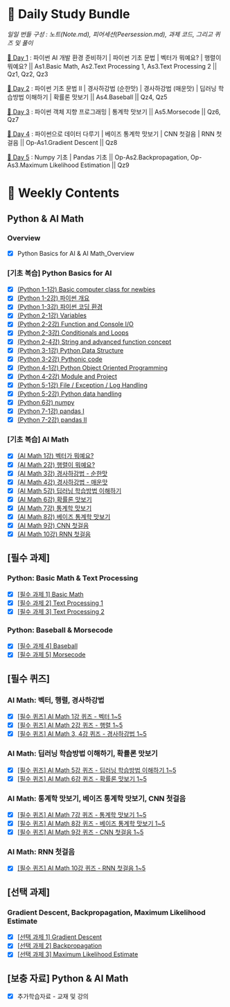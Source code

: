 # :notebook_with_decorative_cover: Daily Study Bundle

*일일 번들 구성 : 노트(Note.md), 피어세션(Peersession.md), 과제 코드, 그리고 퀴즈 및 풀이*

[🍈 Day 1](https://github.com/iamtrueline/Boostcamp_AI_Tech_Note/tree/main/LEVEL1_U_1/Day1 "Day 1") : 파이썬 AI 개발 환경 준비하기 | 파이썬 기초 문법 | 벡터가 뭐예요? | 행렬이 뭐예요? || As1.Basic Math, As2.Text Processing 1, As3.Text Processing 2 || Qz1, Qz2, Qz3

[🍑 Day 2](https://github.com/iamtrueline/Boostcamp_AI_Tech_Note/tree/main/LEVEL1_U_1/Day2 "Day 2") : 파이썬 기초 문법 II | 경사하강법 (순한맛) | 경사하강법 (매운맛) | 딥러닝 학습방법 이해하기 | 확률론 맛보기 || As4.Baseball || Qz4, Qz5

[🍋 Day 3](https://github.com/iamtrueline/Boostcamp_AI_Tech_Note/tree/main/LEVEL1_U_1/Day3 "Day 3") : 파이썬 객체 지향 프로그래밍 | 통계학 맛보기 || As5.Morsecode || Qz6, Qz7

[🍓 Day 4](https://github.com/iamtrueline/Boostcamp_AI_Tech_Note/tree/main/LEVEL1_U_1/Day4 "Day 4") : 파이썬으로 데이터 다루기 | 베이즈 통계학 맛보기 | CNN 첫걸음 | RNN 첫걸음 || Op-As1.Gradient Descent || Qz8

[🍐 Day 5](https://github.com/iamtrueline/Boostcamp_AI_Tech_Note/tree/main/LEVEL1_U_1/Day5 "Day 5") : Numpy 기초 | Pandas 기초 || Op-As2.Backpropagation, Op-As3.Maximum Likelihood Estimation || Qz9

# :date: Weekly Contents
## Python & AI Math
### Overview
- [x] Python Basics for AI & AI Math_Overview
### [기초 복습] Python Basics for AI
- [x] [(Python 1-1강) Basic computer class for newbies](https://github.com/iamtrueline/Boostcamp_AI_Tech_Note/blob/main/LEVEL1_U_1/Day1/Note.md "Day1 Note")
- [x] [(Python 1-2강) 파이썬 개요](https://github.com/iamtrueline/Boostcamp_AI_Tech_Note/blob/main/LEVEL1_U_1/Day1/Note.md "Day1 Note")
- [x] [(Python 1-3강) 파이썬 코딩 환경](https://github.com/iamtrueline/Boostcamp_AI_Tech_Note/blob/main/LEVEL1_U_1/Day1/Note.md "Day1 Note")
- [x] [(Python 2-1강) Variables](https://github.com/iamtrueline/Boostcamp_AI_Tech_Note/blob/main/LEVEL1_U_1/Day1/Note.md "Day1 Note")
- [x] [(Python 2-2강) Function and Console I/O](https://github.com/iamtrueline/Boostcamp_AI_Tech_Note/blob/main/LEVEL1_U_1/Day1/Note.md "Day1 Note")
- [x] [(Python 2-3강) Conditionals and Loops](https://github.com/iamtrueline/Boostcamp_AI_Tech_Note/blob/main/LEVEL1_U_1/Day1/Note.md "Day1 Note")
- [x] [(Python 2-4강) String and advanced function concept](https://github.com/iamtrueline/Boostcamp_AI_Tech_Note/blob/main/LEVEL1_U_1/Day1/Note.md "Day1 Note")
- [x] [(Python 3-1강) Python Data Structure](https://github.com/iamtrueline/Boostcamp_AI_Tech_Note/blob/main/LEVEL1_U_1/Day2/Note.md "Day2 Note")
- [x] [(Python 3-2강) Pythonic code](https://github.com/iamtrueline/Boostcamp_AI_Tech_Note/blob/main/LEVEL1_U_1/Day2/Note.md "Day2 Note")
- [x] [(Python 4-1강) Python Object Oriented Programming](https://github.com/iamtrueline/Boostcamp_AI_Tech_Note/blob/main/LEVEL1_U_1/Day3/Note.md "Day3 Note")
- [x] [(Python 4-2강) Module and Project](https://github.com/iamtrueline/Boostcamp_AI_Tech_Note/blob/main/LEVEL1_U_1/Day3/Note.md "Day3 Note")
- [x] [(Python 5-1강) File / Exception / Log Handling](https://github.com/iamtrueline/Boostcamp_AI_Tech_Note/blob/main/LEVEL1_U_1/Day4/Note.md "Day4 Note")
- [x] [(Python 5-2강) Python data handling](https://github.com/iamtrueline/Boostcamp_AI_Tech_Note/blob/main/LEVEL1_U_1/Day4/Note.md "Day4 Note")
- [x] [(Python 6강) numpy](https://github.com/iamtrueline/Boostcamp_AI_Tech_Note/blob/main/LEVEL1_U_1/Day5/Note.md "Day5 Note")
- [x] [(Python 7-1강) pandas I](https://github.com/iamtrueline/Boostcamp_AI_Tech_Note/blob/main/LEVEL1_U_1/Day5/Note.md "Day5 Note")
- [x] [(Python 7-2강) pandas II](https://github.com/iamtrueline/Boostcamp_AI_Tech_Note/blob/main/LEVEL1_U_1/Day5/Note.md "Day5 Note")
### [기초 복습] AI Math
- [x] [(AI Math 1강) 벡터가 뭐예요?](https://github.com/iamtrueline/Boostcamp_AI_Tech_Note/blob/main/LEVEL1_U_1/Day1/Note.md "Day1 Note")
- [x] [(AI Math 2강) 행렬이 뭐예요?](https://github.com/iamtrueline/Boostcamp_AI_Tech_Note/blob/main/LEVEL1_U_1/Day1/Note.md "Day1 Note")
- [x] [(AI Math 3강) 경사하강법 - 순한맛](https://github.com/iamtrueline/Boostcamp_AI_Tech_Note/blob/main/LEVEL1_U_1/Day2/Note.md "Day2 Note")
- [x] [(AI Math 4강) 경사하강법 - 매운맛](https://github.com/iamtrueline/Boostcamp_AI_Tech_Note/blob/main/LEVEL1_U_1/Day2/Note.md "Day2 Note")
- [x] [(AI Math 5강) 딥러닝 학습방법 이해하기](https://github.com/iamtrueline/Boostcamp_AI_Tech_Note/blob/main/LEVEL1_U_1/Day2/Note.md "Day2 Note")
- [x] [(AI Math 6강) 확률론 맛보기](https://github.com/iamtrueline/Boostcamp_AI_Tech_Note/blob/main/LEVEL1_U_1/Day2/Note.md "Day2 Note")
- [x] [(AI Math 7강) 통계학 맛보기](https://github.com/iamtrueline/Boostcamp_AI_Tech_Note/blob/main/LEVEL1_U_1/Day3/Note.md "Day3 Note")
- [x] [(AI Math 8강) 베이즈 통계학 맛보기](https://github.com/iamtrueline/Boostcamp_AI_Tech_Note/blob/main/LEVEL1_U_1/Day4/Note.md "Day4 Note")
- [x] [(AI Math 9강) CNN 첫걸음](https://github.com/iamtrueline/Boostcamp_AI_Tech_Note/blob/main/LEVEL1_U_1/Day4/Note.md "Day4 Note")
- [x] [(AI Math 10강) RNN 첫걸음](https://github.com/iamtrueline/Boostcamp_AI_Tech_Note/blob/main/LEVEL1_U_1/Day4/Note.md "Day4 Note")
## [필수 과제]
### Python: Basic Math & Text Processing
- [x] [[필수 과제 1] Basic Math](https://github.com/iamtrueline/Boostcamp_AI_Tech_Note/blob/main/LEVEL1_U_1/Day1/Assignment_1_Basic_Math.py "Day1 As1")
- [x] [[필수 과제 2] Text Processing 1](https://github.com/iamtrueline/Boostcamp_AI_Tech_Note/blob/main/LEVEL1_U_1/Day1/Assignment_2_Text_Processing_1.py "Day1 As2")
- [x] [[필수 과제 3] Text Processing 2](https://github.com/iamtrueline/Boostcamp_AI_Tech_Note/blob/main/LEVEL1_U_1/Day1/Assignment_3_Text_Processing_2.py "Day1 As3")
### Python: Baseball & Morsecode
- [x] [[필수 과제 4] Baseball](https://github.com/iamtrueline/Boostcamp_AI_Tech_Note/blob/main/LEVEL1_U_1/Day2/Assignment4_Baseball.py "Day2 As4")
- [x] [[필수 과제 5] Morsecode](https://github.com/iamtrueline/Boostcamp_AI_Tech_Note/blob/main/LEVEL1_U_1/Day3/Assignment_5_Morsecode.py "Day3 As5")
## [필수 퀴즈]
### AI Math: 벡터, 행렬, 경사하강법
- [x] [[필수 퀴즈] AI Math 1강 퀴즈 - 벡터 1~5](https://github.com/iamtrueline/Boostcamp_AI_Tech_Note/blob/main/LEVEL1_U_1/Day1/Quiz01.md "Day1 Qz1")
- [x] [[필수 퀴즈] AI Math 2강 퀴즈 - 행렬 1~5](https://github.com/iamtrueline/Boostcamp_AI_Tech_Note/blob/main/LEVEL1_U_1/Day1/Quiz02.md "Day1 Qz2")
- [x] [[필수 퀴즈] AI Math 3, 4강 퀴즈 - 경사하강법 1~5](https://github.com/iamtrueline/Boostcamp_AI_Tech_Note/blob/main/LEVEL1_U_1/Day1/Quiz03.md "Day1 Qz3")
### AI Math: 딥러닝 학습방법 이해하기, 확률론 맛보기
- [x] [[필수 퀴즈] AI Math 5강 퀴즈 - 딥러닝 학습방법 이해하기 1~5](https://github.com/iamtrueline/Boostcamp_AI_Tech_Note/blob/main/LEVEL1_U_1/Day2/Quiz04.md "Day2 Qz4")
- [x] [[필수 퀴즈] AI Math 6강 퀴즈 - 확률론 맛보기 1~5](https://github.com/iamtrueline/Boostcamp_AI_Tech_Note/blob/main/LEVEL1_U_1/Day2/Quiz05.md "Day2 Qz5")
### AI Math: 통계학 맛보기, 베이즈 통계학 맛보기, CNN 첫걸음
- [x] [[필수 퀴즈] AI Math 7강 퀴즈 - 통계학 맛보기 1~5](https://github.com/iamtrueline/Boostcamp_AI_Tech_Note/blob/main/LEVEL1_U_1/Day3/Quiz06.md "Day3 Qz6")
- [x] [[필수 퀴즈] AI Math 8강 퀴즈 - 베이즈 통계학 맛보기 1~5](https://github.com/iamtrueline/Boostcamp_AI_Tech_Note/blob/main/LEVEL1_U_1/Day3/Quiz07.md "Day3 Qz7")
- [x] [[필수 퀴즈] AI Math 9강 퀴즈 - CNN 첫걸음 1~5](https://github.com/iamtrueline/Boostcamp_AI_Tech_Note/blob/main/LEVEL1_U_1/Day4/Quiz08.md "Day4 Qz8")
### AI Math: RNN 첫걸음
- [x] [[필수 퀴즈] AI Math 10강 퀴즈 - RNN 첫걸음 1~5](https://github.com/iamtrueline/Boostcamp_AI_Tech_Note/blob/main/LEVEL1_U_1/Day5/Quiz09.md "Day5 Qz9")
## [선택 과제]
### Gradient Descent, Backpropagation, Maximum Likelihood Estimate
- [x] [[선택 과제 1] Gradient Descent](https://github.com/iamtrueline/Boostcamp_AI_Tech_Note/blob/main/LEVEL1_U_1/Day4/Optional_Assignment_1_Gradient%20Descent.ipynb "Day4 Op-As1")
- [x] [[선택 과제 2] Backpropagation](https://github.com/iamtrueline/Boostcamp_AI_Tech_Note/blob/main/LEVEL1_U_1/Day5/Optional_Assignment_2_Backpropagation.ipynb "Day5 Op-As2")
- [x] [[선택 과제 3] Maximum Likelihood Estimate](https://github.com/iamtrueline/Boostcamp_AI_Tech_Note/blob/main/LEVEL1_U_1/Day5/Optional_Assignment_3_Maximum%20Likelihood%20Estimation(MLE).ipynb "Day5 Op-As3")
## [보충 자료] Python & AI Math
- [x] 추가학습자료 - 교재 및 강의
